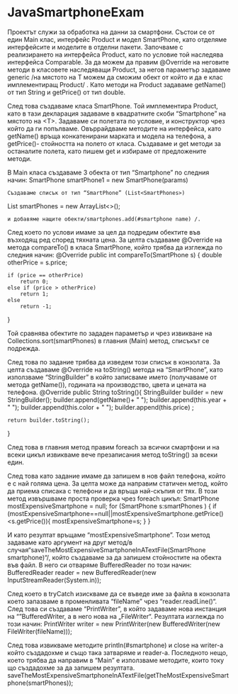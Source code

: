 # JavaSmartphoneExam
Проектът служи за обработка на данни за смартфони. Състои се от един Main клас, интерфейс Product и модел SmartPhone, като отделяме интерфейсите и моделите в отделни пакети.
Започваме с реализирането на интерфейса Product, като по условие той наследява интерфейса Comparable. За да можем да правим @Override на неговите методи в класовете наследяващи Product, за негов параметър задаваме generic <T>/на мястото на T можем да сможим обект от който и да е клас имплементиращ Product/ . Като методи на Product задаваме getName() от тип String и getPrice() от тип double.

След това създаваме класа SmartPhone. Той имплементира Product, като в тази декларация задаваме в квадратните скоби “Smartphone” на мястото на <Т>. Задаваме си полетата по условие, и конструктор чрез който да ги попълваме. Овъррайдваме методите на интерфейса, като getName() връща конкатенирани марката и модела на телефона, а getPrice()- стойността на полето от класа. Създаваме и get методи за останалите полета, като пишем get и избираме от предложените методи. 

В Main класа създаваме 3 обекта от тип “Smartphone” по следния начин:
SmartPhone smartPhone1 = new SmartPhone(params)
	
	Създаваме списък от тип “SmartPhone” (List<SmartPhones>)
 List<SmartPhone> smartPhones = new ArrayList<>();
	
	и добавяме нащите обекти/smartphones.add(#smartphone name) /.
След което по услови имаме за цел да подредим обектите във възходящ ред според тяхната цена. За целта създаваме @Override на метода compareTo() в класа SmartPhone, който трябва да изглежда по следния начин:
@Override
public int compareTo(SmartPhone s) {
    double otherPrice = s.price;

    if (price == otherPrice)
        return 0;
    else if (price > otherPrice)
        return 1;
    else
        return -1;
}

Той сравнява обектите по зададен параметър и чрез извикване на Collections.sort(smartPhones) в главния (Main) метод, списъкът се подрежда.

След това по задание трябва да изведем този списък в конзолата. За целта създаваме @Override на toString() метода на “SmartPhone”, като използваме “StringBuilder” в който записваме името (получаваме от метода getName()), годината на производство, цвета и цената на телефона. 
@Override
public String toString(){
    StringBuilder builder = new StringBuilder();
    builder.append(getName()+ " ");
    builder.append(this.year + " ");
    builder.append(this.color + " ");
    builder.append(this.price) ;

    return builder.toString();
}

След това в главния метод правим foreach за всички смартфони и на всеки цикъл извикваме вече презаписания метод toString() за всеки един.

След това като задание имаме да запишем в нов файл телефона, който е с най голяма цена. За целта може да направим статичен метод, който да приема списака с телефони и да връща най-скъпия от тях. В този метод извършваме проста проверка чрез foreach цикъл: 
SmartPhone mostExpensiveSmartphone = null;
for (SmartPhone s:smartPhones
     ) {
    if (mostExpensiveSmartphone==null||mostExpensiveSmartphone.getPrice()<s.getPrice()){
        mostExpensiveSmartphone=s;
    }
}

И като резултат връщаме “mostExpensiveSmartphone”.
	Този метод задаваме като аргумент на друг метод/в случая“saveTheMostExpensiveSmartphoneInATextFile(SmartPhone smartphone)“/, който създаваме за да запишем стойностите на обекта във файл.
	В него си отваряме BufferedReader по този начин:
BufferedReader reader = new BufferedReader(new InputStreamReader(System.in));

След което в tryCatch изискваме да се въведе име за файла в конзолата което запазваме в променливата “fileName” чрез “reader.readLine()“. След това си създаваме “PrintWriter”, в който задаваме нова инстанция на “”BufferedWriter, a в него нова на „FileWriter“.
Резултата изглежда по този начин:
PrintWriter writer = new PrintWriter(new BufferedWriter(new FileWriter(fileName)));

След това извикваме методите println(#smartphone) и close на writer-a който създадохме и също така затваряме и reader-a. 
Последното нещо, което трябва да направим в “Main” e използваме методите, които току що създадохме за да запишем резултата.
saveTheMostExpensiveSmartphoneInATextFile(getTheMostExpensiveSmartphone(smartPhones));


